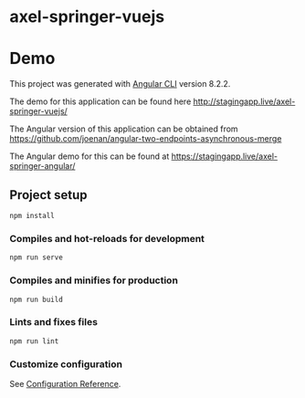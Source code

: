 # axel-springer-vuejs

# Demo
This project was generated with [Angular CLI](https://github.com/angular/angular-cli) version 8.2.2.

The demo for this application can be found here http://stagingapp.live/axel-springer-vuejs/  

The Angular version of this application can be obtained from https://github.com/joenan/angular-two-endpoints-asynchronous-merge

The Angular demo for this can be found at https://stagingapp.live/axel-springer-angular/



## Project setup
```
npm install
```

### Compiles and hot-reloads for development
```
npm run serve
```

### Compiles and minifies for production
```
npm run build
```

### Lints and fixes files
```
npm run lint
```

### Customize configuration
See [Configuration Reference](https://cli.vuejs.org/config/).
